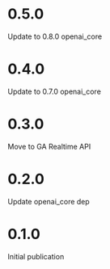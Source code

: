 # 0.5.0

Update to 0.8.0 openai_core

# 0.4.0

Update to 0.7.0 openai_core

# 0.3.0

Move to GA Realtime API

# 0.2.0

Update openai_core dep

# 0.1.0

Initial publication
